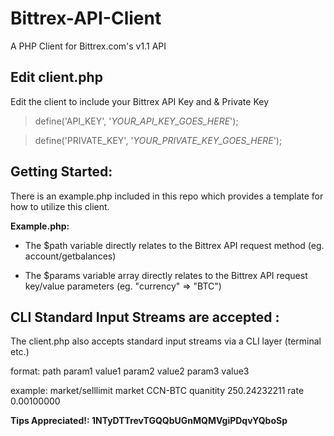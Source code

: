 Bittrex-API-Client
==================
A PHP Client for Bittrex.com's v1.1 API


Edit client.php
----------------
Edit the client to include your Bittrex API Key and & Private Key

>define('API_KEY', '*YOUR_API_KEY_GOES_HERE*');

>define('PRIVATE_KEY', '*YOUR_PRIVATE_KEY_GOES_HERE*');


Getting Started:
----------------
There is an example.php included in this repo which provides a template for how to utilize this client.


**Example.php:**

- The $path variable directly relates to the Bittrex API request method (eg. account/getbalances)

- The $params variable array directly relates to the Bittrex API request key/value parameters (eg. "currency" => "BTC")


CLI Standard Input Streams are accepted :
----------------
The client.php also accepts standard input streams via a CLI layer (terminal etc.)

format: path param1 value1 param2 value2 param3 value3

example: market/selllimit market CCN-BTC quanitity 250.24232211 rate 0.00100000


**Tips Appreciated!: 1NTyDTTrevTGQQbUGnMQMVgiPDqvYQboSp**
